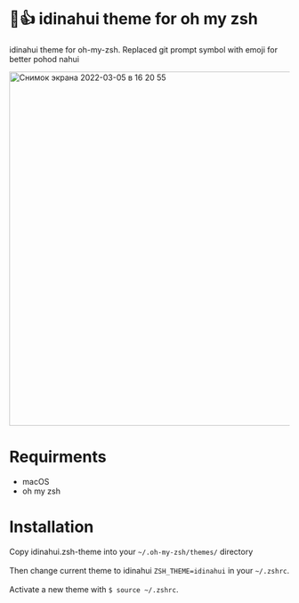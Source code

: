 <h1>🖕👍 idinahui theme for oh my zsh</h1>
<p>idinahui theme for oh-my-zsh. Replaced git prompt symbol with emoji for better pohod nahui</p>
<img width="637" alt="Снимок экрана 2022-03-05 в 16 20 55" src="https://user-images.githubusercontent.com/37562000/156877307-d2dc339e-57db-44eb-8bb9-dcb4e8325847.png">
<h1>Requirments</h1>
<ul>
  <li>macOS</li>
  <li>oh my zsh</li>
</ul>
<h1>Installation</h1>
Copy idinahui.zsh-theme into your <code>~/.oh-my-zsh/themes/</code> directory<br><br>
Then change current theme to idinahui <code>ZSH_THEME=idinahui</code> in your <code>~/.zshrc</code>.<br><br>
Activate a new theme with <code>$ source ~/.zshrc</code>.<br>
